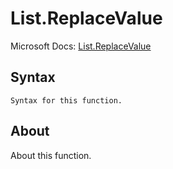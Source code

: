 # List.ReplaceValue

Microsoft Docs: [List.ReplaceValue](https://docs.microsoft.com/en-us/powerquery-m/list-replacevalue)

## Syntax

```
Syntax for this function.
```

## About

About this function.

